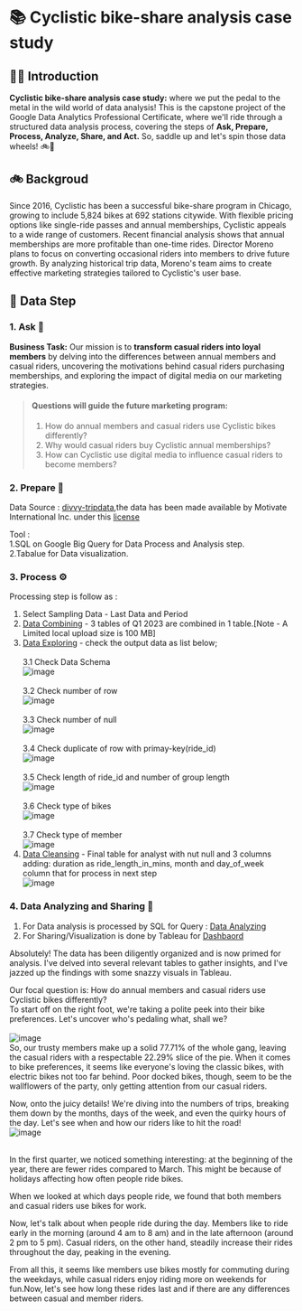 # 📚 Cyclistic bike-share analysis case study 

## 👋🏻 Introduction 

**Cyclistic bike-share analysis case study:** where we put the pedal to the metal in the wild world of data analysis! This is the capstone project of the Google Data Analytics Professional Certificate, where we'll ride through a structured data analysis process, covering the steps of **Ask, Prepare, Process, Analyze, Share, and Act.** So, saddle up and let's spin those data wheels! 🚲💨

## 🚲 Backgroud
Since 2016, Cyclistic has been a successful bike-share program in Chicago, growing to include 5,824 bikes at 692 stations citywide. With flexible pricing options like single-ride passes and annual memberships, Cyclistic appeals to a wide range of customers. Recent financial analysis shows that annual memberships are more profitable than one-time rides. Director Moreno plans to focus on converting occasional riders into members to drive future growth. By analyzing historical trip data, Moreno's team aims to create effective marketing strategies tailored to Cyclistic's user base.

## 🤔 Data Step
### 1. Ask 💬
**Business Task:** Our mission is to **transform casual riders into loyal members** by delving into the differences between annual members and casual riders, uncovering the motivations behind casual riders purchasing memberships, and exploring the impact of digital media on our marketing strategies.

>#### Questions will guide the future marketing program:
>  1. How do annual members and casual riders use Cyclistic bikes differently?
>  2. Why would casual riders buy Cyclistic annual memberships?
>  3. How can Cyclistic use digital media to influence casual riders to become members?

### 2. Prepare 📑
Data Source : [divvy-tripdata](https://divvy-tripdata.s3.amazonaws.com/index.html),the data has been made available by Motivate International Inc. under this [license](https://www.divvybikes.com/data-license-agreement)

Tool :<br />
  1.SQL on Google Big Query for Data Process and Analysis step.<br />
  2.Tabalue for Data visualization.

### 3. Process ⚙️
Processing step is follow as : <br />
1. Select Sampling Data - Last Data and Period <br />
2. [Data Combining](https://github.com/natsu2412/GG-Data-Analytics-Cyclistic-Case/blob/main/01.Data%20Combining.sql) - 3 tables of Q1 2023 are combined in 1 table.[Note - A Limited local upload size is 100 MB] <br />
3. [Data Exploring](https://github.com/natsu2412/GG-Data-Analytics-Cyclistic-Case/blob/main/02.Data%20Exploring.sql) - check the output data as list below; <br />
   <br />3.1 Check Data Schema <br />
   ![image](https://github.com/natsu2412/GG-Data-Analytics-Cyclistic-Case/assets/62971260/c22a222c-03a4-4190-9f39-3db92713a2f4)<br />
   <br />3.2 Check number of row <br />
   ![image](https://github.com/natsu2412/GG-Data-Analytics-Cyclistic-Case/assets/62971260/1c5ff628-226b-4b50-aaf7-5ed1e4c226f9)<br />
   <br />3.3 Check number of null <br />
   ![image](https://github.com/natsu2412/GG-Data-Analytics-Cyclistic-Case/assets/62971260/668612ac-8437-4e3f-ba78-093f3e244304)<br />
   <br />3.4 Check duplicate of row with primay-key(ride_id) <br />
   ![image](https://github.com/natsu2412/GG-Data-Analytics-Cyclistic-Case/assets/62971260/e53295f2-0f2a-4c6d-a165-752b43941343)<br />
   <br />3.5 Check length of ride_id and number of group length <br />
   ![image](https://github.com/natsu2412/GG-Data-Analytics-Cyclistic-Case/assets/62971260/903cb584-c560-4e5d-97d4-7e1f27cf3277)<br />
   <br />3.6 Check type of bikes <br />
   ![image](https://github.com/natsu2412/GG-Data-Analytics-Cyclistic-Case/assets/62971260/f4c0f808-bccd-4050-b5ad-701c686f660e)<br />
   <br />3.7 Check type of member <br />
   ![image](https://github.com/natsu2412/GG-Data-Analytics-Cyclistic-Case/assets/62971260/ea8adca6-83cd-414d-8f4d-986594a1d455)<br />
4. [Data Cleansing](https://github.com/natsu2412/GG-Data-Analytics-Cyclistic-Case/blob/main/03.Data%20Cleansing.sql) - Final table for analyst with nut null and 3 columns adding: duration as ride_length_in_mins, month and day_of_week column that for process in next step<br />
   ![image](https://github.com/natsu2412/GG-Data-Analytics-Cyclistic-Case/assets/62971260/90ac5137-37c2-4446-80e2-9b0f455d7a35)<br />

### 4. Data Analyzing and Sharing 🌅 <br />
1. For Data analysis is processed by SQL for Query : [Data Analyzing](https://github.com/natsu2412/GG-Data-Analytics-Cyclistic-Case/blob/main/04.Daya%20Analyzing.sql) <br />
2. For Sharing/Visualization is done by Tableau for [Dashbaord](https://public.tableau.com/views/CyclisticProject_17134433020110/Dashboard12?:language=th-TH&:sid=&:display_count=n&:origin=viz_share_link) <br />

Absolutely! The data has been diligently organized and is now primed for analysis. I've delved into several relevant tables to gather insights, and I've jazzed up the findings with some snazzy visuals in Tableau.<br />

Our focal question is: How do annual members and casual riders use Cyclistic bikes differently?<br />
To start off on the right foot, we're taking a polite peek into their bike preferences. Let's uncover who's pedaling what, shall we?<br />
<br />![image](https://github.com/natsu2412/GG-Data-Analytics-Cyclistic-Case/assets/62971260/52de3b81-0667-4959-b58f-213891341776) <br />
So, our trusty members make up a solid 77.71% of the whole gang, leaving the casual riders with a respectable 22.29% slice of the pie. When it comes to bike preferences, it seems like everyone's loving the classic bikes, with electric bikes not too far behind. Poor docked bikes, though, seem to be the wallflowers of the party, only getting attention from our casual riders.<br />

Now, onto the juicy details! We're diving into the numbers of trips, breaking them down by the months, days of the week, and even the quirky hours of the day. Let's see when and how our riders like to hit the road!<br />
![image](https://github.com/natsu2412/GG-Data-Analytics-Cyclistic-Case/assets/62971260/c8e74fff-7391-498e-9736-00b2808a7771)<br />
<br />

In the first quarter, we noticed something interesting: at the beginning of the year, there are fewer rides compared to March. This might be because of holidays affecting how often people ride bikes.<br />

When we looked at which days people ride, we found that both members and casual riders use bikes for work. <br />

Now, let's talk about when people ride during the day. Members like to ride early in the morning (around 4 am to 8 am) and in the late afternoon (around 2 pm to 5 pm). Casual riders, on the other hand, steadily increase their rides throughout the day, peaking in the evening. <br />

From all this, it seems like members use bikes mostly for commuting during the weekdays, while casual riders enjoy riding more on weekends for fun.Now, let's see how long these rides last and if there are any differences between casual and member riders.<br />

